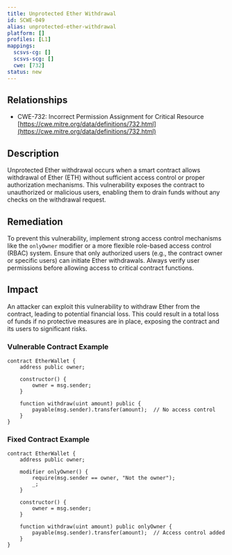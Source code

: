 ```yaml
---
title: Unprotected Ether Withdrawal
id: SCWE-049
alias: unprotected-ether-withdrawal
platform: []
profiles: [L1]
mappings:
  scsvs-cg: []
  scsvs-scg: []
  cwe: [732]
status: new
---
```


## Relationships  
- CWE-732: Incorrect Permission Assignment for Critical Resource  
  [https://cwe.mitre.org/data/definitions/732.html](https://cwe.mitre.org/data/definitions/732.html)  

## Description
Unprotected Ether withdrawal occurs when a smart contract allows withdrawal of Ether (ETH) without sufficient access control or proper authorization mechanisms. This vulnerability exposes the contract to unauthorized or malicious users, enabling them to drain funds without any checks on the withdrawal request.

## Remediation
To prevent this vulnerability, implement strong access control mechanisms like the `onlyOwner` modifier or a more flexible role-based access control (RBAC) system. Ensure that only authorized users (e.g., the contract owner or specific users) can initiate Ether withdrawals. Always verify user permissions before allowing access to critical contract functions.

## Impact
An attacker can exploit this vulnerability to withdraw Ether from the contract, leading to potential financial loss. This could result in a total loss of funds if no protective measures are in place, exposing the contract and its users to significant risks.

### Vulnerable Contract Example

```solidity
contract EtherWallet {
    address public owner;
    
    constructor() {
        owner = msg.sender;
    }
    
    function withdraw(uint amount) public {
        payable(msg.sender).transfer(amount);  // No access control
    }
}
```

### Fixed Contract Example

```solidity
contract EtherWallet {
    address public owner;
    
    modifier onlyOwner() {
        require(msg.sender == owner, "Not the owner");
        _;
    }
    
    constructor() {
        owner = msg.sender;
    }
    
    function withdraw(uint amount) public onlyOwner {
        payable(msg.sender).transfer(amount);  // Access control added
    }
}
```